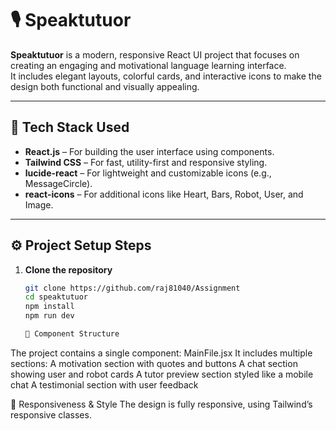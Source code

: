 # 🎙️ Speaktutuor

**Speaktutuor** is a modern, responsive React UI project that focuses on creating an engaging and motivational language learning interface.  
It includes elegant layouts, colorful cards, and interactive icons to make the design both functional and visually appealing.

---

## 🚀 Tech Stack Used

- **React.js** – For building the user interface using components.  
- **Tailwind CSS** – For fast, utility-first and responsive styling.  
- **lucide-react** – For lightweight and customizable icons (e.g., MessageCircle).  
- **react-icons** – For additional icons like Heart, Bars, Robot, User, and Image.

---

## ⚙️ Project Setup Steps

1. **Clone the repository**
   ```bash
   git clone https://github.com/raj81040/Assignment
   cd speaktutuor
   npm install
   npm run dev

   🧩 Component Structure

The project contains a single component: MainFile.jsx
It includes multiple sections:
A motivation section with quotes and buttons
A chat section showing user and robot cards
A tutor preview section styled like a mobile chat
A testimonial section with user feedback

📱 Responsiveness & Style
The design is fully responsive, using Tailwind’s responsive classes.


